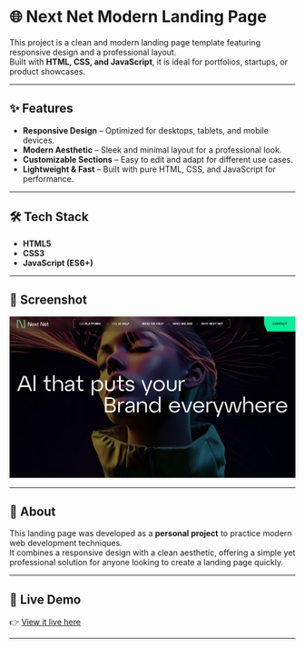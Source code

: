 # 🌐 Next Net Modern Landing Page  

This project is a clean and modern landing page template featuring responsive design and a professional layout.  
Built with **HTML, CSS, and JavaScript**, it is ideal for portfolios, startups, or product showcases.  

---

## ✨ Features  

- **Responsive Design** – Optimized for desktops, tablets, and mobile devices.  
- **Modern Aesthetic** – Sleek and minimal layout for a professional look.  
- **Customizable Sections** – Easy to edit and adapt for different use cases.  
- **Lightweight & Fast** – Built with pure HTML, CSS, and JavaScript for performance.  

---

## 🛠️ Tech Stack  

- **HTML5**  
- **CSS3**  
- **JavaScript (ES6+)**  

---

## 📸 Screenshot  

![Landing Page Screenshot](https://raw.githubusercontent.com/AbhayDutta/Next-Net-Modern-Landing-Page/main/wp-content/Screenshot.png)  

---

## 📖 About  

This landing page was developed as a **personal project** to practice modern web development techniques.  
It combines a responsive design with a clean aesthetic, offering a simple yet professional solution for anyone looking to create a landing page quickly.  

---

## 🚀 Live Demo  

👉 [View it live here](https://abhaydutta.github.io/Next-Net-Modern-Landing-Page/)  

---
